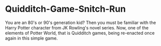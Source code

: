 # Quidditch-Game-Snitch-Run
You are an 80's or 90's generation kid? Then you must be familiar with the Harry Potter character from JK Rowling's novel series. Now, one of the elements of Potter World, that is Quidditch games, being re-enacted once again in this simple game. 
